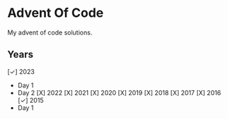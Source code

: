 # Advent Of Code  
My advent of code solutions.
## Years
[✓] 2023
 - Day 1
 - Day 2
[X] 2022
[X] 2021
[X] 2020
[X] 2019
[X] 2018
[X] 2017
[X] 2016
[✓] 2015
 - Day 1
